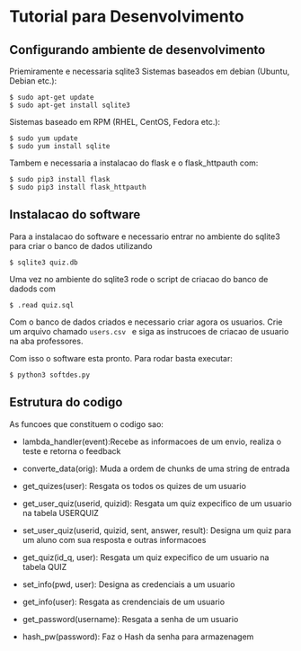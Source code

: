 # Tutorial para Desenvolvimento

## Configurando ambiente de desenvolvimento

Priemiramente e necessaria sqlite3 
Sistemas baseados em debian (Ubuntu, Debian etc.):   

    $ sudo apt-get update
    $ sudo apt-get install sqlite3

Sistemas baseado em RPM (RHEL, CentOS, Fedora etc.):

    $ sudo yum update
    $ sudo yum install sqlite

Tambem e necessaria a instalacao do flask e o flask_httpauth com:

    $ sudo pip3 install flask
    $ sudo pip3 install flask_httpauth


## Instalacao do software

Para a instalacao do software e necessario entrar no ambiente do sqlite3 para criar o banco de dados utilizando

    $ sqlite3 quiz.db

Uma vez no ambiente do sqlite3 rode o script de criacao do banco de dadods com 

    $ .read quiz.sql

Com o banco de dados criados e necessario criar agora os usuarios. Crie um arquivo chamado  ```users.csv ```  e siga as instrucoes de criacao de usuario na aba professores.

Com isso o software esta pronto. Para rodar basta executar:

    $ python3 softdes.py


## Estrutura do codigo

As funcoes que constituem o codigo sao:

* lambda_handler(event):Recebe as informacoes de um envio, realiza o teste e retorna o feedback


* converte_data(orig): Muda a ordem de chunks de uma string de entrada


* get_quizes(user): Resgata os todos os quizes de um usuario


* get_user_quiz(userid, quizid): Resgata um quiz expecifico de um usuario na tabela USERQUIZ


* set_user_quiz(userid, quizid, sent, answer, result): Designa um quiz para um aluno com sua resposta e outras informacoes


* get_quiz(id_q, user): Resgata um quiz expecifico de um usuario na tabela QUIZ


* set_info(pwd, user): Designa as credenciais a um usuario


* get_info(user): Resgata as crendenciais de um usuario


* get_password(username): Resgata a senha de um usuario


* hash_pw(password): Faz o Hash da senha para armazenagem


